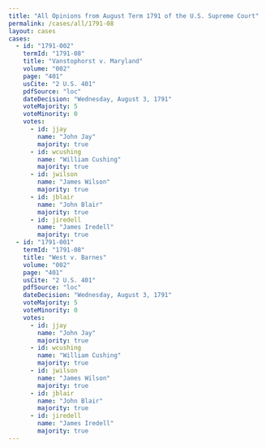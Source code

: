 ```yaml
---
title: "All Opinions from August Term 1791 of the U.S. Supreme Court"
permalink: /cases/all/1791-08
layout: cases
cases:
  - id: "1791-002"
    termId: "1791-08"
    title: "Vanstophorst v. Maryland"
    volume: "002"
    page: "401"
    usCite: "2 U.S. 401"
    pdfSource: "loc"
    dateDecision: "Wednesday, August 3, 1791"
    voteMajority: 5
    voteMinority: 0
    votes:
      - id: jjay
        name: "John Jay"
        majority: true
      - id: wcushing
        name: "William Cushing"
        majority: true
      - id: jwilson
        name: "James Wilson"
        majority: true
      - id: jblair
        name: "John Blair"
        majority: true
      - id: jiredell
        name: "James Iredell"
        majority: true
  - id: "1791-001"
    termId: "1791-08"
    title: "West v. Barnes"
    volume: "002"
    page: "401"
    usCite: "2 U.S. 401"
    pdfSource: "loc"
    dateDecision: "Wednesday, August 3, 1791"
    voteMajority: 5
    voteMinority: 0
    votes:
      - id: jjay
        name: "John Jay"
        majority: true
      - id: wcushing
        name: "William Cushing"
        majority: true
      - id: jwilson
        name: "James Wilson"
        majority: true
      - id: jblair
        name: "John Blair"
        majority: true
      - id: jiredell
        name: "James Iredell"
        majority: true
---
```

